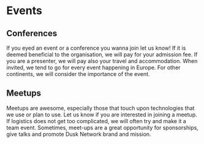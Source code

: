 # Events

## Conferences

If you eyed an event or a conference you wanna join let us know! If it is deemed beneficial to the organisation, we will pay for your admission fee. If you are a presenter, we will pay also your travel and accommodation. When invited, we tend to go for every event happening in Europe. For other continents, we will consider the importance of the event.

## Meetups

Meetups are awesome, especially those that touch upon technologies that we use or plan to use. Let us know if you are interested in joining a meetup. If logistics does not get too complicated, we will often try and make it a team event. Sometimes, meet-ups are a great opportunity for sponsorships, give talks and promote Dusk Network brand and mission. 

